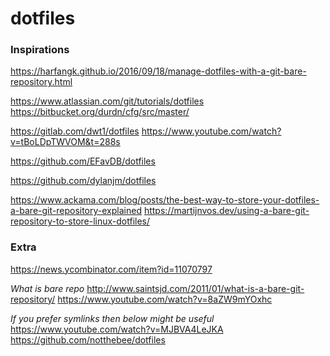 # dotfiles





### Inspirations

https://harfangk.github.io/2016/09/18/manage-dotfiles-with-a-git-bare-repository.html

https://www.atlassian.com/git/tutorials/dotfiles
https://bitbucket.org/durdn/cfg/src/master/

https://gitlab.com/dwt1/dotfiles
https://www.youtube.com/watch?v=tBoLDpTWVOM&t=288s

https://github.com/EFavDB/dotfiles

https://github.com/dylanjm/dotfiles






https://www.ackama.com/blog/posts/the-best-way-to-store-your-dotfiles-a-bare-git-repository-explained
https://martijnvos.dev/using-a-bare-git-repository-to-store-linux-dotfiles/

### Extra
https://news.ycombinator.com/item?id=11070797


*What is bare repo*
http://www.saintsjd.com/2011/01/what-is-a-bare-git-repository/
https://www.youtube.com/watch?v=8aZW9mYOxhc


*If you prefer symlinks then below might be useful*
https://www.youtube.com/watch?v=MJBVA4LeJKA
https://github.com/notthebee/dotfiles